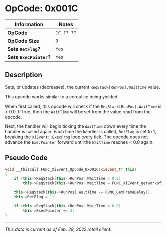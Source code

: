 # OpCode: 0x001C

| Information               | Notes |
|---                        |---    |
| **OpCode**                | `1C ?? ??` |
| **OpCode Size**           | `3`   |
| **Sets `RetFlag`?**       | `Yes` |
| **Sets `ExecPointer`?**   | `Yes` |

## Description

Sets, or updates (decreases), the current `ReqStack[RunPos].WaitTime` value.

This opcode works similar to a coroutine being yielded. 

When first called, this opcode will check if the `ReqStack[RunPos].WaitTime` is < 0.0. If true, then the `WaitTime` will be set from the value read from the opcode. 

Next, the handler will begin ticking the `WaitTime` down every time the handler is called again. Each time the handler is called, `RetFlag` is set to 1, breaking the `XiEvent::ExecProg` loop every tick. The opcode does not advance the `ExecPointer` forward until the `WaitTime` reaches < 0.0 again.

## Pseudo Code

```cpp
void __thiscall FUNC_XiEvent_OpCode_0x001C(xievent_t* this)
{
    if (this->ReqStack[this->RunPos].WaitTime < 0.0)
        this->ReqStack[this->RunPos].WaitTime = FUNC_XiEvent_getworkofs_(this, 1);

    this->ReqStack[this->RunPos].WaitTime -= FUNC_GetFrameDelay();
    this->RetFlag = 1;

    if (this->ReqStack[this->RunPos].WaitTime < 0.0)
        this->ExecPointer += 3;
}
```

---

_This data is current as of Feb. 28, 2022 retail client._